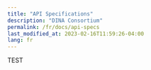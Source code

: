 ```yaml
---
title: "API Specifications"
description: "DINA Consortium"
permalink: /fr/docs/api-specs
last_modified_at: 2023-02-16T11:59:26-04:00
lang: fr
---
```


TEST
